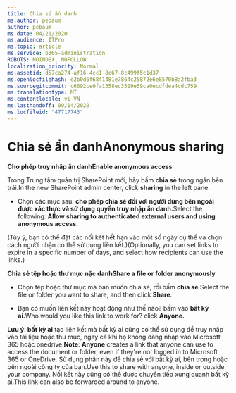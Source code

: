 ```yaml
---
title: Chia sẻ ẩn danh
ms.author: pebaum
author: pebaum
ms.date: 04/21/2020
ms.audience: ITPro
ms.topic: article
ms.service: o365-administration
ROBOTS: NOINDEX, NOFOLLOW
localization_priority: Normal
ms.assetid: d57ca274-af16-4cc1-8c67-8c499f5c1d37
ms.openlocfilehash: e2b0d6f6841481e7864c25872e6e8570b8a2fba3
ms.sourcegitcommit: c6692ce0fa1358ec3529e59ca0ecdfdea4cdc759
ms.translationtype: MT
ms.contentlocale: vi-VN
ms.lasthandoff: 09/14/2020
ms.locfileid: "47717743"
---
```

# <a name="anonymous-sharing"></a><span data-ttu-id="36c56-102">Chia sẻ ẩn danh</span><span class="sxs-lookup"><span data-stu-id="36c56-102">Anonymous sharing</span></span>

 <span data-ttu-id="36c56-103">**Cho phép truy nhập ẩn danh**</span><span class="sxs-lookup"><span data-stu-id="36c56-103">**Enable anonymous access**</span></span>
  
<span data-ttu-id="36c56-104">Trong Trung tâm quản trị SharePoint mới, hãy bấm **chia sẻ** trong ngăn bên trái.</span><span class="sxs-lookup"><span data-stu-id="36c56-104">In the new SharePoint admin center, click **sharing** in the left pane.</span></span> 
  
- <span data-ttu-id="36c56-105">Chọn các mục sau: **cho phép chia sẻ đối với người dùng bên ngoài được xác thực và sử dụng quyền truy nhập ẩn danh.**</span><span class="sxs-lookup"><span data-stu-id="36c56-105">Select the following: **Allow sharing to authenticated external users and using anonymous access.**</span></span>
  
<span data-ttu-id="36c56-106">(Tùy ý, bạn có thể đặt các nối kết hết hạn vào một số ngày cụ thể và chọn cách người nhận có thể sử dụng liên kết.)</span><span class="sxs-lookup"><span data-stu-id="36c56-106">(Optionally, you can set links to expire in a specific number of days, and select how recipients can use the links.)</span></span>
    
 <span data-ttu-id="36c56-107">**Chia sẻ tệp hoặc thư mục nặc danh**</span><span class="sxs-lookup"><span data-stu-id="36c56-107">**Share a file or folder anonymously**</span></span>
  
- <span data-ttu-id="36c56-108">Chọn tệp hoặc thư mục mà bạn muốn chia sẻ, rồi bấm **chia sẻ**.</span><span class="sxs-lookup"><span data-stu-id="36c56-108">Select the file or folder you want to share, and then click **Share**.</span></span> 
    
- <span data-ttu-id="36c56-109">Bạn có muốn liên kết này hoạt động như thế nào? bấm vào **bất kỳ ai.**</span><span class="sxs-lookup"><span data-stu-id="36c56-109">Who would you like this link to work for? click **Anyone.**</span></span>
  
 <span data-ttu-id="36c56-110">**Lưu ý**: **bất kỳ ai** tạo liên kết mà bất kỳ ai cũng có thể sử dụng để truy nhập vào tài liệu hoặc thư mục, ngay cả khi họ không đăng nhập vào Microsoft 365 hoặc onedrive.</span><span class="sxs-lookup"><span data-stu-id="36c56-110">**Note**: **Anyone** creates a link that anyone can use to access the document or folder, even if they're not logged in to Microsoft 365 or OneDrive.</span></span> <span data-ttu-id="36c56-111">Sử dụng phần này để chia sẻ với bất kỳ ai, bên trong hoặc bên ngoài công ty của bạn.</span><span class="sxs-lookup"><span data-stu-id="36c56-111">Use this to share with anyone, inside or outside your company.</span></span> <span data-ttu-id="36c56-112">Nối kết này cũng có thể được chuyển tiếp xung quanh bất kỳ ai.</span><span class="sxs-lookup"><span data-stu-id="36c56-112">This link can also be forwarded around to anyone.</span></span> 
    

